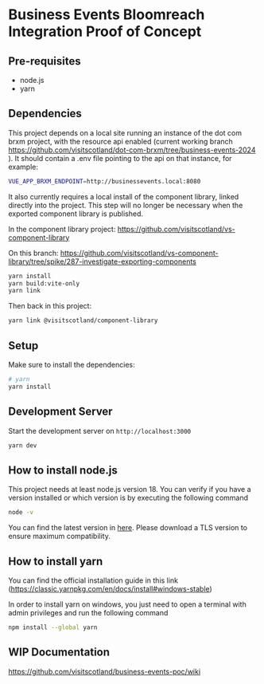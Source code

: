 # Business Events Bloomreach Integration Proof of Concept

## Pre-requisites

- node.js 
- yarn

## Dependencies 

This project depends on a local site running an instance of the dot com brxm project, with the resource api enabled (current working branch https://github.com/visitscotland/dot-com-brxm/tree/business-events-2024 ). It should contain a .env file pointing to the api on that instance, for example:

```bash
VUE_APP_BRXM_ENDPOINT=http://businessevents.local:8080
```

It also currently requires a local install of the component library, linked directly into the project. This step will no longer be necessary when the exported component library is published.

In the component library project: https://github.com/visitscotland/vs-component-library

On this branch: https://github.com/visitscotland/vs-component-library/tree/spike/287-investigate-exporting-components

```bash
yarn install
yarn build:vite-only
yarn link
```

Then back in this project:

```bash
yarn link @visitscotland/component-library
```

## Setup

Make sure to install the dependencies:

```bash
# yarn
yarn install
```

## Development Server

Start the development server on `http://localhost:3000`

```bash
yarn dev
```

## How to install node.js

This project needs at least node.js version 18. You can verify if you have a version installed or which version is by executing the following command

```bash
node -v
```
You can find the latest version in [here](https://nodejs.org/en/download). Please download a TLS version to ensure maximum compatibility.

## How to install yarn

You can find the official installation guide in this link (https://classic.yarnpkg.com/en/docs/install#windows-stable)

In order to install yarn on windows, you just need to open a terminal with admin privileges and run the following command

```bash
npm install --global yarn
```

## WIP Documentation

https://github.com/visitscotland/business-events-poc/wiki
